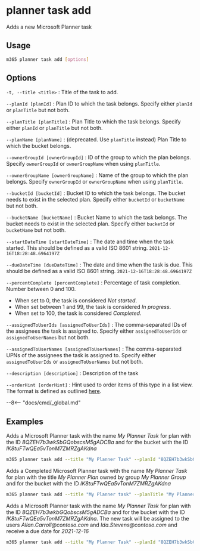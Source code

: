 # planner task add

Adds a new Microsoft Planner task

## Usage

```sh
m365 planner task add [options]
```

## Options

`-t, --title <title>`
: Title of the task to add.

`--planId [planId]`
: Plan ID to which the task belongs. Specify either `planId` or `planTitle` but not both.

`--planTitle [planTitle]`
: Plan Title to which the task belongs. Specify either `planId` or `planTitle` but not both.

`--planName [planName]`
: (deprecated. Use `planTitle` instead) Plan Title to which the bucket belongs.

`--ownerGroupId [ownerGroupId]`
: ID of the group to which the plan belongs. Specify `ownerGroupId` or `ownerGroupName` when using `planTitle`.

`--ownerGroupName [ownerGroupName]`
: Name of the group to which the plan belongs. Specify `ownerGroupId` or `ownerGroupName` when using `planTitle`.

`--bucketId [bucketId]`
: Bucket ID to which the task belongs. The bucket needs to exist in the selected plan. Specify either `bucketId` or `bucketName` but not both.

`--bucketName [bucketName]`
: Bucket Name to which the task belongs. The bucket needs to exist in the selected plan. Specify either `bucketId` or `bucketName` but not both.

`--startDateTime [startDateTime]`
: The date and time when the task started. This should be defined as a valid ISO 8601 string. `2021-12-16T18:28:48.6964197Z`

`--dueDateTime [dueDateTime]`
: The date and time when the task is due. This should be defined as a valid ISO 8601 string. `2021-12-16T18:28:48.6964197Z`

`--percentComplete [percentComplete]`
: Percentage of task completion. Number between 0 and 100.
  - When set to 0, the task is considered _Not started_. 
  - When set between 1 and 99, the task is considered _In progress_.
  - When set to 100, the task is considered _Completed_.

`--assignedToUserIds [assignedToUserIds]`
: The comma-separated IDs of the assignees the task is assigned to. Specify either `assignedToUserIds` or `assignedToUserNames` but not both.

`--assignedToUserNames [assignedToUserNames]`
: The comma-separated UPNs of the assignees the task is assigned to. Specify either `assignedToUserIds` or `assignedToUserNames` but not both.

`--description [description]`
: Description of the task

`--orderHint [orderHint]`
: Hint used to order items of this type in a list view. The format is defined as outlined [here](https://docs.microsoft.com/en-us/graph/api/resources/planner-order-hint-format?view=graph-rest-1.0).

--8<-- "docs/cmd/_global.md"

## Examples

Adds a Microsoft Planner task with the name _My Planner Task_ for plan with the ID _8QZEH7b3wkSbGQobscsM5gADCBa_ and for the bucket with the ID _IK8tuFTwQEa5vTonM7ZMRZgAKdna_

```sh
m365 planner task add --title "My Planner Task" --planId "8QZEH7b3wkSbGQobscsM5gADCBa" --bucketId "IK8tuFTwQEa5vTonM7ZMRZgAKdna"
```

Adds a Completed Microsoft Planner task with the name _My Planner Task_ for plan with the title _My Planner Plan_ owned by group _My Planner Group_ and for the bucket with the ID _IK8tuFTwQEa5vTonM7ZMRZgAKdna_

```sh
m365 planner task add --title "My Planner task" --planTitle "My Planner Plan" --ownerGroupName "My Planner Group" --bucketId "IK8tuFTwQEa5vTonM7ZMRZgAKdna" --percentComplete 100
```

Adds a Microsoft Planner task with the name _My Planner Task_ for plan with the ID _8QZEH7b3wkbGQobscsM5gADCBa_ and for the bucket with the ID _IK8tuFTwQEa5vTonM7ZMRZgAKdna_. The new task will be assigned to the users _Allan.Carroll@contoso.com_ and _Ida.Stevens@contoso.com_ and receive a due date for _2021-12-16_

```sh
m365 planner task add --title "My Planner Task" --planId "8QZEH7b3wkSbGQobscsM5gADCBa" --bucketId "IK8tuFTwQEa5vTonM7ZMRZgAKdna" --assignedToUserNames "Allan.Carroll@contoso.com,Ida.Stevens@contoso.com" --dueDateTime "2021-12-16"
```
